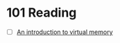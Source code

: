 # 101 Reading
- [ ] [An introduction to virtual memory](https://www.internalpointers.com/post/introduction-virtual-memory)
